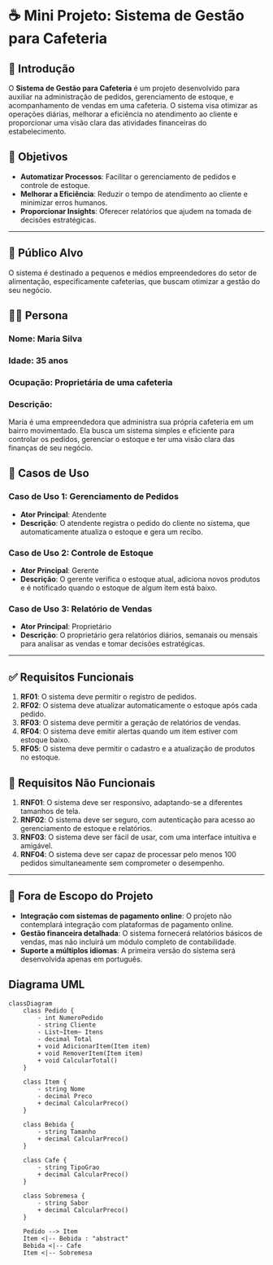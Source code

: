 # ☕ Mini Projeto: Sistema de Gestão para Cafeteria

## 📘 Introdução

O **Sistema de Gestão para Cafeteria** é um projeto desenvolvido para auxiliar na administração de pedidos, gerenciamento de estoque, e acompanhamento de vendas em uma cafeteria. O sistema visa otimizar as operações diárias, melhorar a eficiência no atendimento ao cliente e proporcionar uma visão clara das atividades financeiras do estabelecimento.

## 🎯 Objetivos

- **Automatizar Processos**: Facilitar o gerenciamento de pedidos e controle de estoque.
- **Melhorar a Eficiência**: Reduzir o tempo de atendimento ao cliente e minimizar erros humanos.
- **Proporcionar Insights**: Oferecer relatórios que ajudem na tomada de decisões estratégicas.

---

## 👥 Público Alvo

O sistema é destinado a pequenos e médios empreendedores do setor de alimentação, especificamente cafeterias, que buscam otimizar a gestão do seu negócio.

## 🧑‍💼 Persona

### **Nome**: Maria Silva

### **Idade**: 35 anos

### **Ocupação**: Proprietária de uma cafeteria

### **Descrição**:

Maria é uma empreendedora que administra sua própria cafeteria em um bairro movimentado. Ela busca um sistema simples e eficiente para controlar os pedidos, gerenciar o estoque e ter uma visão clara das finanças de seu negócio.

## 💼 Casos de Uso

### **Caso de Uso 1: Gerenciamento de Pedidos**

- **Ator Principal**: Atendente
- **Descrição**: O atendente registra o pedido do cliente no sistema, que automaticamente atualiza o estoque e gera um recibo.

### **Caso de Uso 2: Controle de Estoque**

- **Ator Principal**: Gerente
- **Descrição**: O gerente verifica o estoque atual, adiciona novos produtos e é notificado quando o estoque de algum item está baixo.

### **Caso de Uso 3: Relatório de Vendas**

- **Ator Principal**: Proprietário
- **Descrição**: O proprietário gera relatórios diários, semanais ou mensais para analisar as vendas e tomar decisões estratégicas.

---

## ✅ Requisitos Funcionais

1. **RF01**: O sistema deve permitir o registro de pedidos.
2. **RF02**: O sistema deve atualizar automaticamente o estoque após cada pedido.
3. **RF03**: O sistema deve permitir a geração de relatórios de vendas.
4. **RF04**: O sistema deve emitir alertas quando um item estiver com estoque baixo.
5. **RF05**: O sistema deve permitir o cadastro e a atualização de produtos no estoque.

## 🚫 Requisitos Não Funcionais

1. **RNF01**: O sistema deve ser responsivo, adaptando-se a diferentes tamanhos de tela.
2. **RNF02**: O sistema deve ser seguro, com autenticação para acesso ao gerenciamento de estoque e relatórios.
3. **RNF03**: O sistema deve ser fácil de usar, com uma interface intuitiva e amigável.
4. **RNF04**: O sistema deve ser capaz de processar pelo menos 100 pedidos simultaneamente sem comprometer o desempenho.

---

## 🚧 Fora de Escopo do Projeto

- **Integração com sistemas de pagamento online**: O projeto não contemplará integração com plataformas de pagamento online.
- **Gestão financeira detalhada**: O sistema fornecerá relatórios básicos de vendas, mas não incluirá um módulo completo de contabilidade.
- **Suporte a múltiplos idiomas**: A primeira versão do sistema será desenvolvida apenas em português.

## Diagrama UML

```mermaid
classDiagram
    class Pedido {
        - int NumeroPedido
        - string Cliente
        - List~Item~ Itens
        - decimal Total
        + void AdicionarItem(Item item)
        + void RemoverItem(Item item)
        + void CalcularTotal()
    }

    class Item {
        - string Nome
        - decimal Preco
        + decimal CalcularPreco()
    }

    class Bebida {
        - string Tamanho
        + decimal CalcularPreco()
    }

    class Cafe {
        - string TipoGrao
        + decimal CalcularPreco()
    }

    class Sobremesa {
        - string Sabor
        + decimal CalcularPreco()
    }

    Pedido --> Item
    Item <|-- Bebida : "abstract"
    Bebida <|-- Cafe
    Item <|-- Sobremesa
